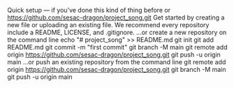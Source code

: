 Quick setup — if you’ve done this kind of thing before
or	
https://github.com/sesac-dragon/project_song.git
Get started by creating a new file or uploading an existing file. We recommend every repository include a README, LICENSE, and .gitignore.
…or create a new repository on the command line
echo "# project_song" >> README.md
git init
git add README.md
git commit -m "first commit"
git branch -M main
git remote add origin https://github.com/sesac-dragon/project_song.git
git push -u origin main
…or push an existing repository from the command line
git remote add origin https://github.com/sesac-dragon/project_song.git
git branch -M main
git push -u origin main